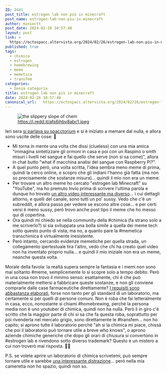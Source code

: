 ```yaml
---
ID: 2441
post_title: estrogen lab non più in minecraft
post_name: estrogen-lab-non-piu-in-minecraft
author: minioctt
post_date: 2024-02-26 10:57:48
layout: post
link: >
  https://octospacc.altervista.org/2024/02/26/estrogen-lab-non-piu-in-minecraft/
published: true
tags:
  - chimica
  - estrogen
  - homebrewing
  - meme
  - memetica
  - transfem
categories:
  - Senza categoria
title: estrogen lab non più in minecraft
date: 2024-02-26 10:57:48
canonical_url:   https://octospacc.altervista.org/2024/02/26/estrogen-lab-non-piu-in-minecraft/
---
```

<!-- wp:image {"id":2440,"sizeSlug":"large"} -->
<figure class="wp-block-image size-large"><img src="{{site.cdnurl}}/assets/uploads/2024/02/20240226_0952006635892220894490258-960x741.jpg" alt="the slippery slope of chem" class="wp-image-2440"/><figcaption class="wp-element-caption"><a href="https://i.redd.it/afs6ihbv8abc1.jpeg">https://i.redd.it/afs6ihbv8abc1.jpeg</a></figcaption></figure>
<!-- /wp:image -->

<!-- wp:paragraph -->
<p></p>
<!-- /wp:paragraph -->

<!-- wp:paragraph -->
<p>Ieri sera <a href="https://matrix.to/#/!vwmDGYVJvlMFABfAUc:matrix.org/$GCoUxINPWvLeYfiERlyEhLZuRR175uNE5tCxwp9mD1w">si parlava su spacctorium</a> e si è iniziato a memare dal nulla, e allora sono uscite delle cose: 🤗</p>
<!-- /wp:paragraph -->

<!-- wp:list -->
<ul><!-- wp:list-item -->
<li>Mi torna in mente una volta che dissi (clueless) con una mia amica "immagina sintetizzare gli ormoni in casa e poi con un Raspino o smth misuri i livelli nel sangue e fai quello che serve (non si sa come)", allora in chat butto "what if macchina analisi del sangue con Raspberry Pi?".</li>
<!-- /wp:list-item -->

<!-- wp:list-item -->
<li>A quel punto però, una volta scritta, l'idea sembra meno meme di prima, quindi la cerco online, e scopro che gli indiani l'hanno già fatta (ma non so precisamente che sostanze misura)... quindi il mio non era un meme.</li>
<!-- /wp:list-item -->

<!-- wp:list-item -->
<li>Per trovare un altro meme ho cercato "estrogen lab Minecraft" su "YouTube", ma ho premuto Invio prima di scrivere l'ultima parola e dunque ho trovato <a href="https://www.youtube.com/watch?v=puAmWKLctrM">un altro video interessante ma diverso</a>... i cui dettagli attorno, e quelli del canale, sono tutti un po' sussy. Vedo che c'è un subreddit, e allora passo per vedere se escono altre cose... e per certi versi è meno sussy, però trovo anche post tipo il meme che ho messo qui di copertina.</li>
<!-- /wp:list-item -->

<!-- wp:list-item -->
<li>Ora quindi mi chiedo se nella community della #chimica (fa strano solo a me scriverlo?) si sia sviluppata una bolla simile a quella dei meme tech sotto questo punto di vista, ma no, a quanto pare la #memetica transchimica è virtualmente inesistente.</li>
<!-- /wp:list-item -->

<!-- wp:list-item -->
<li>Però intanto, cercando evidenze memetiche per quella strada, un collegamento ipertestuale tira l'altro, vedo che chi ha creato quel video non ha inventato proprio nulla... e quindi il mio iniziale non era un meme, neanche questa volta.</li>
<!-- /wp:list-item --></ul>
<!-- /wp:list -->

<!-- wp:paragraph -->
<p>Morale della favola: la realtà supera sempre la fantasia e i memi non sono mai soltanto #meme, semplicemente lo si scopre solo a tempo debito. Però in una cosa non trovo il minimo senso: esattamente, chi è che può materialmente mettersi a fabbricare queste sostanze, e non gli conviene comprarle dalle case farmaceutiche direttamente? <a href="https://hrtcafe.net/hrtcat/guide/">I requisiti sono abbastanza elaborati</a>, forse non tanto per gli standard di un laboratorio, ma certamente si per quelli di persone comuni. Non è roba che fai letteralmente in casa, ecco, nonostante si chiami #homebrewing, perché la persona media non è uno youtuber di chimica, quindi non ha nulla. Però lì in giro c'è scritto che la maggior parte di chi si sa che fa questa roba, soprattutto per poi rivenderla nel mercato grigio, sono direttamente le #transfem... non ho capito; si aprono tutte il laboratorio perché "ah si la chimica mi piace, chissà che poi il laboratorio può tornare utile a breve who knows", o aprono aziende chimiche generiche che dopo gli orari di chiusura si convertono in #estrogen lab e rivendono sotto diverso trademark? Questo è un mistero a cui non troverò mai risposta. 😶‍🌫️</p>
<!-- /wp:paragraph -->

<!-- wp:paragraph -->
<p>P.S. se volete aprire un laboratorio di chimica scrivetemi, può sempre tornare utile e sarebbe <a href="/microblog-mirror/2024/02/25/quali-distrazioni-per-get-through-this/">una interessante distrazione</a>... però nella mia cameretta non ho spazio, quindi non so.</p>
<!-- /wp:paragraph -->